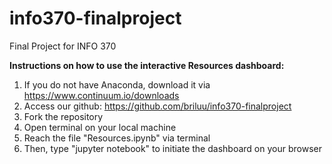 # info370-finalproject
Final Project for INFO 370

**Instructions on how to use the interactive Resources dashboard:**

1. If you do not have Anaconda, download it via https://www.continuum.io/downloads
2. Access our github: https://github.com/briluu/info370-finalproject
3. Fork the repository
4. Open terminal on your local machine
5. Reach the file "Resources.ipynb" via terminal
6. Then, type "jupyter notebook" to initiate the dashboard on your browser
